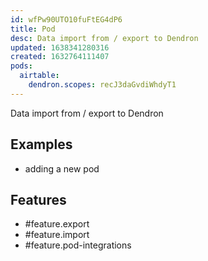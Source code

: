 ```yaml
---
id: wfPw90UTO10fuFtEG4dP6
title: Pod
desc: Data import from / export to Dendron
updated: 1638341280316
created: 1632764111407
pods:
  airtable:
    dendron.scopes: recJ3daGvdiWhdyT1
---
```


Data import from / export to Dendron

## Examples
- adding a new pod

## Features

- #feature.export
- #feature.import
- #feature.pod-integrations
